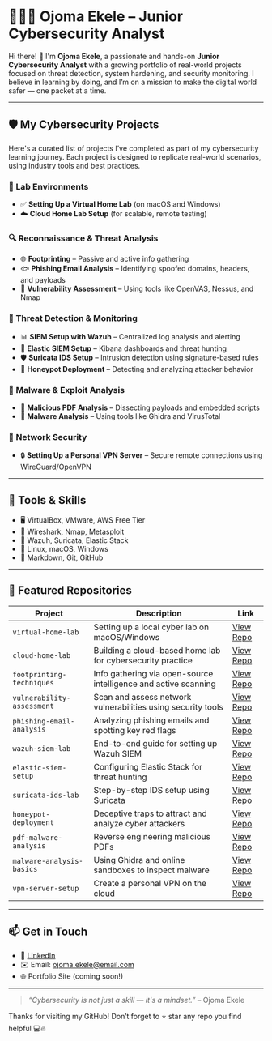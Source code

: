 # 👩🏽‍💻 Ojoma Ekele – Junior Cybersecurity Analyst

Hi there! 👋 I'm **Ojoma Ekele**, a passionate and hands-on **Junior Cybersecurity Analyst** with a growing portfolio of real-world projects focused on threat detection, system hardening, and security monitoring. I believe in learning by doing, and I’m on a mission to make the digital world safer — one packet at a time.

---

## 🛡️ My Cybersecurity Projects

Here's a curated list of projects I’ve completed as part of my cybersecurity learning journey. Each project is designed to replicate real-world scenarios, using industry tools and best practices.

### 🧪 Lab Environments
- ✅ **Setting Up a Virtual Home Lab** (on macOS and Windows)
- ☁️ **Cloud Home Lab Setup** (for scalable, remote testing)

### 🔍 Reconnaissance & Threat Analysis
- 🌐 **Footprinting** – Passive and active info gathering
- 🐟 **Phishing Email Analysis** – Identifying spoofed domains, headers, and payloads
- 🧫 **Vulnerability Assessment** – Using tools like OpenVAS, Nessus, and Nmap

### 🚨 Threat Detection & Monitoring
- 📊 **SIEM Setup with Wazuh** – Centralized log analysis and alerting
- 🔎 **Elastic SIEM Setup** – Kibana dashboards and threat hunting
- 🛡️ **Suricata IDS Setup** – Intrusion detection using signature-based rules
- 🧲 **Honeypot Deployment** – Detecting and analyzing attacker behavior

### 🔬 Malware & Exploit Analysis
- 🧾 **Malicious PDF Analysis** – Dissecting payloads and embedded scripts
- 🧟 **Malware Analysis** – Using tools like Ghidra and VirusTotal

### 🔐 Network Security
- 🔒 **Setting Up a Personal VPN Server** – Secure remote connections using WireGuard/OpenVPN

---

## 🧰 Tools & Skills

- 🖥️ VirtualBox, VMware, AWS Free Tier
- 🧪 Wireshark, Nmap, Metasploit
- 🔐 Wazuh, Suricata, Elastic Stack
- 🐧 Linux, macOS, Windows
- 📄 Markdown, Git, GitHub

---

## 📁 Featured Repositories

| Project | Description | Link |
|--------|-------------|------|
| `virtual-home-lab` | Setting up a local cyber lab on macOS/Windows | [View Repo](#) |
| `cloud-home-lab` | Building a cloud-based home lab for cybersecurity practice | [View Repo](#) |
| `footprinting-techniques` | Info gathering via open-source intelligence and active scanning | [View Repo](#) |
| `vulnerability-assessment` | Scan and assess network vulnerabilities using security tools | [View Repo](#) |
| `phishing-email-analysis` | Analyzing phishing emails and spotting key red flags | [View Repo](#) |
| `wazuh-siem-lab` | End-to-end guide for setting up Wazuh SIEM | [View Repo](#) |
| `elastic-siem-setup` | Configuring Elastic Stack for threat hunting | [View Repo](#) |
| `suricata-ids-lab` | Step-by-step IDS setup using Suricata | [View Repo](#) |
| `honeypot-deployment` | Deceptive traps to attract and analyze cyber attackers | [View Repo](#) |
| `pdf-malware-analysis` | Reverse engineering malicious PDFs | [View Repo](#) |
| `malware-analysis-basics` | Using Ghidra and online sandboxes to inspect malware | [View Repo](#) |
| `vpn-server-setup` | Create a personal VPN on the cloud | [View Repo](#) |

---

## 📫 Get in Touch

- 💼 [LinkedIn](https://www.linkedin.com/in/ojomaekele) 
- ✉️ Email: ojoma.ekele@email.com 
- 🌐 Portfolio Site (coming soon!)

---

> _“Cybersecurity is not just a skill — it's a mindset.”_ 
> – Ojoma Ekele

Thanks for visiting my GitHub! Don’t forget to ⭐ star any repo you find helpful 💻🔥



